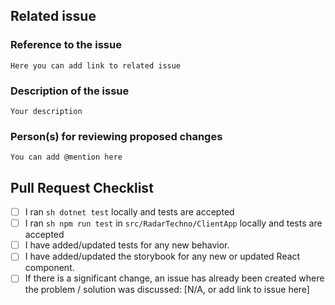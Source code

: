 ## Related issue

### Reference to the issue

`Here you can add link to related issue`

### Description of the issue

`Your description`

### Person(s) for reviewing proposed changes

`You can add @mention here`

## Pull Request Checklist

- [ ] I ran `sh dotnet test` locally and tests are accepted
- [ ] I ran `sh npm run test` in `src/RadarTechno/ClientApp` locally and tests are accepted
- [ ] I have added/updated tests for any new behavior.
- [ ] I have added/updated the storybook for any new or updated React component.
- [ ] If there is a significant change, an issue has already been created where the problem / solution was discussed: [N/A, or add link to issue here]
